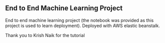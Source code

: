 ## End to End Machine Learning Project 


End to end machine learning project (the notebook was provided as this project is used to learn deployment). Deployed with AWS elastic beanstalk.

Thank you to Krish Naik for the tutorial
 

